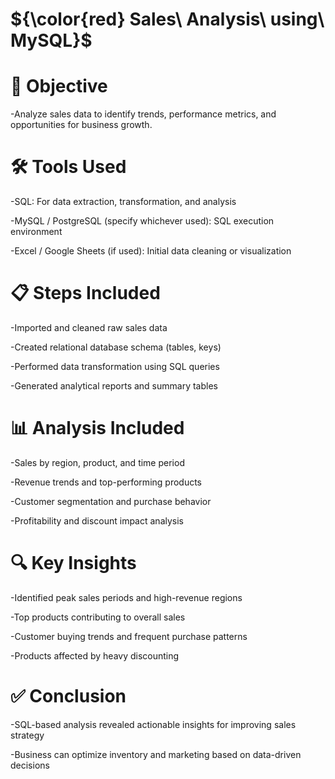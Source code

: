# ${\color{red} Sales\ Analysis\ using\ MySQL}$
 # 🧠 Objective
-Analyze sales data to identify trends, performance metrics, and opportunities for business growth.

# 🛠 Tools Used
-SQL: For data extraction, transformation, and analysis

-MySQL / PostgreSQL (specify whichever used): SQL execution environment

-Excel / Google Sheets (if used): Initial data cleaning or visualization

# 📋 Steps Included
-Imported and cleaned raw sales data

-Created relational database schema (tables, keys)

-Performed data transformation using SQL queries

-Generated analytical reports and summary tables

# 📊 Analysis Included
-Sales by region, product, and time period

-Revenue trends and top-performing products

-Customer segmentation and purchase behavior

-Profitability and discount impact analysis

# 🔍 Key Insights
-Identified peak sales periods and high-revenue regions

-Top products contributing to overall sales

-Customer buying trends and frequent purchase patterns

-Products affected by heavy discounting

# ✅ Conclusion
-SQL-based analysis revealed actionable insights for improving sales strategy

-Business can optimize inventory and marketing based on data-driven decisions
